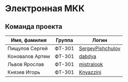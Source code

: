 # Электронная МКК

## Команда проекта

Имя, фамилия  | Группа | Логин
--- | --- | --- |
Пищулов Сергей | ФТ-301 | <a href=https://github.com/SergeyPishchulov>SergeyPishchulov</a>
Коновалов Артем | ФТ-301 | <a href=https://github.com/dabdya>dabdya</a>
Львов Ярослав | ФТ-301 | <a href=https://github.com/mistralook>mistralook</a>
Князев Игорь | ФТ-301 | <a href=https://github.com/Knyazzini>Knyazzini</a>
